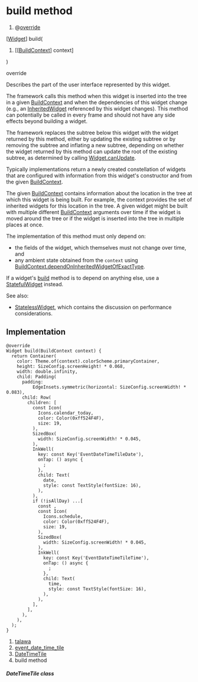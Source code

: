 
<div>

# build method

</div>


<div>

1.  @[override](https://api.flutter.dev/flutter/dart-core/override-constant.html)

</div>

[[Widget](https://api.flutter.dev/flutter/widgets/Widget-class.html)]
build(

1.  [[[BuildContext](https://api.flutter.dev/flutter/widgets/BuildContext-class.html)]
    context]

)


override




Describes the part of the user interface represented by this widget.

The framework calls this method when this widget is inserted into the
tree in a given
[BuildContext](https://api.flutter.dev/flutter/widgets/BuildContext-class.html)
and when the dependencies of this widget change (e.g., an
[InheritedWidget](https://api.flutter.dev/flutter/widgets/InheritedWidget-class.html)
referenced by this widget changes). This method can potentially be
called in every frame and should not have any side effects beyond
building a widget.

The framework replaces the subtree below this widget with the widget
returned by this method, either by updating the existing subtree or by
removing the subtree and inflating a new subtree, depending on whether
the widget returned by this method can update the root of the existing
subtree, as determined by calling
[Widget.canUpdate](https://api.flutter.dev/flutter/widgets/Widget/canUpdate.html).

Typically implementations return a newly created constellation of
widgets that are configured with information from this widget\'s
constructor and from the given
[BuildContext](https://api.flutter.dev/flutter/widgets/BuildContext-class.html).

The given
[BuildContext](https://api.flutter.dev/flutter/widgets/BuildContext-class.html)
contains information about the location in the tree at which this widget
is being built. For example, the context provides the set of inherited
widgets for this location in the tree. A given widget might be built
with multiple different
[BuildContext](https://api.flutter.dev/flutter/widgets/BuildContext-class.html)
arguments over time if the widget is moved around the tree or if the
widget is inserted into the tree in multiple places at once.

The implementation of this method must only depend on:

-   the fields of the widget, which themselves must not change over
    time, and
-   any ambient state obtained from the `context` using
    [BuildContext.dependOnInheritedWidgetOfExactType](https://api.flutter.dev/flutter/widgets/BuildContext/dependOnInheritedWidgetOfExactType.html).

If a widget\'s
[build](../../widgets_event_date_time_tile/DateTimeTile/build.html)
method is to depend on anything else, use a
[StatefulWidget](https://api.flutter.dev/flutter/widgets/StatefulWidget-class.html)
instead.

See also:

-   [StatelessWidget](https://api.flutter.dev/flutter/widgets/StatelessWidget-class.html),
    which contains the discussion on performance considerations.



## Implementation

``` language-dart
@override
Widget build(BuildContext context) {
  return Container(
    color: Theme.of(context).colorScheme.primaryContainer,
    height: SizeConfig.screenHeight! * 0.068,
    width: double.infinity,
    child: Padding(
      padding:
          EdgeInsets.symmetric(horizontal: SizeConfig.screenWidth! * 0.083),
      child: Row(
        children: [
          const Icon(
            Icons.calendar_today,
            color: Color(0xff524F4F),
            size: 19,
          ),
          SizedBox(
            width: SizeConfig.screenWidth! * 0.045,
          ),
          InkWell(
            key: const Key('EventDateTimeTileDate'),
            onTap: () async {
              ;
            },
            child: Text(
              date,
              style: const TextStyle(fontSize: 16),
            ),
          ),
          if (!isAllDay) ...[
            const ,
            const Icon(
              Icons.schedule,
              color: Color(0xff524F4F),
              size: 19,
            ),
            SizedBox(
              width: SizeConfig.screenWidth! * 0.045,
            ),
            InkWell(
              key: const Key('EventDateTimeTileTime'),
              onTap: () async {
                ;
              },
              child: Text(
                time,
                style: const TextStyle(fontSize: 16),
              ),
            ),
          ],
        ],
      ),
    ),
  );
}
```







1.  [talawa](../../index.html)
2.  [event_date_time_tile](../../widgets_event_date_time_tile/)
3.  [DateTimeTile](../../widgets_event_date_time_tile/DateTimeTile-class.html)
4.  build method

##### DateTimeTile class







